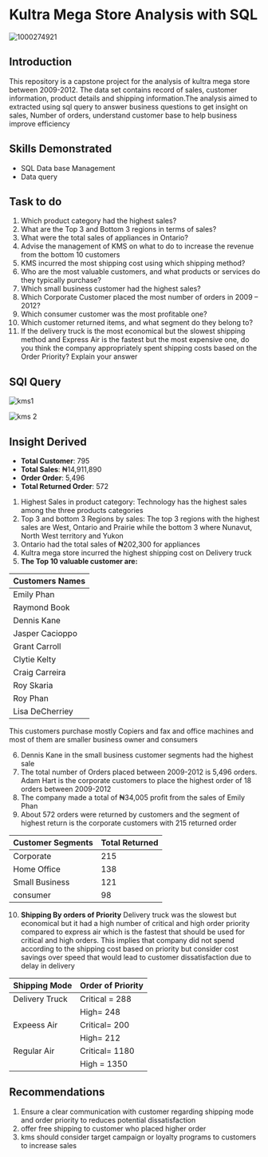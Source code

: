 # Kultra Mega Store Analysis with SQL
![1000274921](https://github.com/user-attachments/assets/dd6e2097-9f19-42a4-a3d5-ab209b7c6e19)

## Introduction
This repository is a capstone project for the analysis of kultra mega store between 2009-2012. The data set contains record of sales, customer information, product details and shipping information.The analysis aimed to extracted using  sql query to answer business questions to get insight on sales, Number of orders, understand customer base to help business improve efficiency 
## Skills Demonstrated 
- SQL Data base Management
- Data query 
## Task to do 
1. Which product category had the highest sales?
2. What are the Top 3 and Bottom 3 regions in terms of sales?
3. What were the total sales of appliances in Ontario?
4. Advise the management of KMS on what to do to increase the revenue from the bottom
10 customers
5. KMS incurred the most shipping cost using which shipping method?
6. Who are the most valuable customers, and what products or services do they typically
purchase?
7. Which small business customer had the highest sales?
8. Which Corporate Customer placed the most number of orders in 2009 – 2012?
9. Which consumer customer was the most profitable one?
10. Which customer returned items, and what segment do they belong to?
11. If the delivery truck is the most economical but the slowest shipping method and
Express Air is the fastest but the most expensive one, do you think the company
appropriately spent shipping costs based on the Order Priority? Explain your answer
## SQl Query 

![kms1](https://github.com/user-attachments/assets/e514507a-26c6-45d6-9238-53fd16521002)


![kms 2](https://github.com/user-attachments/assets/296bb8e2-3a6c-40f4-81fa-6db4f6561103)
## Insight Derived
- **Total Customer**: 795
- **Total Sales**: ₦14,911,890
- **Order Order**: 5,496
- **Total Returned Order**: 572
1. Highest Sales in product category: Technology has the highest sales among the three products categories
2. Top 3 and bottom 3 Regions by sales: The top 3 regions with the highest sales are West, Ontario and Prairie while the bottom 3 where Nunavut, North West territory and Yukon
3. Ontario had the total sales of ₦202,300 for appliances
4. Kultra mega store incurred the highest shipping cost on Delivery truck
5. **The Top 10 valuable customer are:**

| Customers Names |
| ---- |
|Emily Phan|
| Raymond Book|
| Dennis Kane|
|Jasper Cacioppo|
|Grant Carroll|
|Clytie Kelty|
|Craig Carreira|
|Roy Skaria|
|Roy Phan|
|Lisa DeCherriey|
This customers purchase mostly Copiers and fax and office machines and most of them are smaller business owner and consumers 

6. Dennis Kane in the small business customer segments had the highest sale
7. The total number of Orders placed between 2009-2012 is 5,496 orders. Adam Hart is the corporate customers to place the highest order of 18 orders between 2009-2012
8. The company made a total of ₦34,005 profit from the sales of Emily Phan
9. About 572 orders were returned by customers and the segment of highest return is the corporate customers with 215 returned order

| Customer Segments | Total Returned |
| ----- | ---- |
| Corporate | 215|
| Home Office|138|
|Small Business|121|
|consumer|98|

10. **Shipping By orders of Priority**
Delivery truck was the slowest but economical but it had a high number of critical and high order priority compared to express air which is the fastest that should be used for critical and high orders. This implies that company did not spend according to the shipping cost based on priority but consider cost savings over speed that would lead to customer dissatisfaction due to delay in delivery 

| Shipping Mode | Order of Priority|
| -----| ----|
| Delivery Truck| Critical = 288|
|  | High= 248|
| Expeess Air | Critical= 200|
| | High= 212|
| Regular Air | Critical= 1180|
| | High = 1350 |

## Recommendations 
1. Ensure a clear communication with customer regarding shipping mode and order priority to reduces potential dissatisfaction 
2. offer free shipping to customer who placed higher order
3. kms should consider target campaign or loyalty programs to customers to increase sales 


